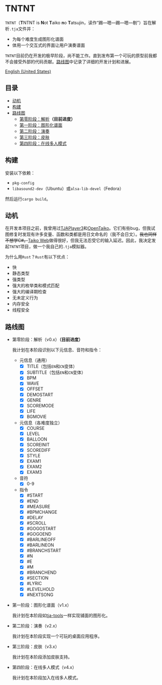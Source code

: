 # TNTNT 

`TNTNT`（**T**NTNT is **N**ot **T**aiko **n**o **T**atsujin，读作“踢—嗯—踢—嗯—剔”）旨在解析`.tja`文件并：
- 为每个难度生成图形化谱面
- 体用一个交互式的界面让用户演奏谱面

`TNTNT`目前仍在开发的极早阶段，尚不能工作。直到发布第一个可玩的原型前我都不会接受外部的代码贡献。[路线图](#路线图)中记录了详细的开发计划和进展。

[English (United States)](README-en_US.md)

## 目录

- [动机](#动机)
- [构建](#构建)
- [路线图](#路线图)
    - [第零阶段：解析](#stage-0)**（目前进度）**
    - [第一阶段：图形化谱面](#stage-1)
    - [第二阶段：演奏](#stage-2)
    - [第三阶段：皮肤](#stage-3)
    - [第四阶段：在线多人模式](#stage-4)

## 构建

安装以下依赖：
- `pkg-config`
- `libasound2-dev`（Ubuntu）或`alsa-lib-devel`（Fedora）

然后运行`cargo build`。

## 动机

在开发本项目之前，我曾用过[TJAPlayer3](https://github.com/twopointzero/TJAPlayer3)和[OpenTaiko](https://github.com/0auBSQ/OpenTaiko)。它们有些bug，但我试图修复时发现有许多变量、函数和类都是用日文命名的（我不会日文）。~~我也同样不想学C#。~~[Taiko Web](https://github.com/bui/taiko-web)做得很好，但我无法忍受它的输入延迟。因此，我决定发起`TNTNT`项目，做一个我自己的`.tja`模拟器。

为什么用`Rust`？`Rust`有以下优点：
- 快
- 静态类型
- 强类型
- 强大的枚举类和模式匹配
- 强大的编译期检查
- 无未定义行为
- 内存安全
- 线程安全

## 路线图

- <span id="stage-0">第零阶段：解析（v0.x）</span>**（目前进度）** 

    我计划在本阶段识别以下元信息、音符和指令：
    - 元信息（通用）
        - [x] TITLE（包括`EN`和`CN`变体）
        - [x] SUBTITLE（包括`EN`和`CN`变体）
        - [x] BPM
        - [x] WAVE
        - [x] OFFSET
        - [x] DEMOSTART
        - [x] GENRE
        - [x] SCOREMODE
        - [x] LIFE
        - [x] BGMOVIE
    - 元信息（各难度独立）
        - [x] COURSE
        - [x] LEVEL
        - [x] BALLOON
        - [x] SCOREINIT
        - [x] SCOREDIFF
        - [x] STYLE
        - [x] EXAM1
        - [x] EXAM2
        - [x] EXAM3
    - 音符
        - [x] 0-9
    - 指令
        - [x] #START
        - [x] #END
        - [x] #MEASURE
        - [x] #BPMCHANGE
        - [x] #DELAY
        - [x] #SCROLL
        - [x] #GOGOSTART
        - [x] #GOGOEND
        - [x] #BARLINEOFF
        - [x] #BARLINEON
        - [x] #BRANCHSTART
        - [x] #N
        - [x] #E
        - [x] #M
        - [x] #BRANCHEND
        - [x] #SECTION
        - [x] #LYRIC
        - [x] #LEVELHOLD
        - [x] #NEXTSONG

- <span id="stage-1">第一阶段：图形化谱面（v1.x）</span>

    我计划在本阶段如[tja-tools](https://github.com/WHMHammer/tja-tools)一样实现铺面的图形化。

- <span id="stage-2">第二阶段：演奏（v2.x）</span>

    我计划在本阶段实现一个可玩的桌面应用程序。

- <span id="stage-3">第三阶段：皮肤（v3.x）</span>

    我计划在本阶段添加皮肤支持。

- <span id="stage-4">第四阶段：在线多人模式（v4.x）</span>

    我计划在本阶段加入在线多人模式。
